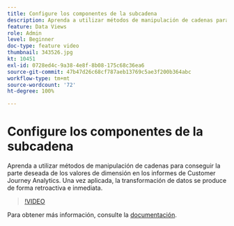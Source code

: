 ```yaml
---
title: Configure los componentes de la subcadena
description: Aprenda a utilizar métodos de manipulación de cadenas para conseguir la parte deseada de los valores de dimensión en los informes de Customer Journey Analytics. Una vez aplicada, la transformación de datos se produce de forma retroactiva e inmediata.
feature: Data Views
role: Admin
level: Beginner
doc-type: feature video
thumbnail: 343526.jpg
kt: 10451
exl-id: 0728ed4c-9a38-4e8f-8b08-175c68c36ea6
source-git-commit: 47b47d26c68cf787aeb13769c5ae3f200b364abc
workflow-type: tm+mt
source-wordcount: '72'
ht-degree: 100%

---
```


# Configure los componentes de la subcadena

Aprenda a utilizar métodos de manipulación de cadenas para conseguir la parte deseada de los valores de dimensión en los informes de Customer Journey Analytics. Una vez aplicada, la transformación de datos se produce de forma retroactiva e inmediata.

>[!VIDEO](https://video.tv.adobe.com/v/343526/?quality=12&learn=on)

Para obtener más información, consulte la [documentación](https://experienceleague.adobe.com/docs/analytics-platform/using/cja-dataviews/component-settings/substring.html?lang=es).
